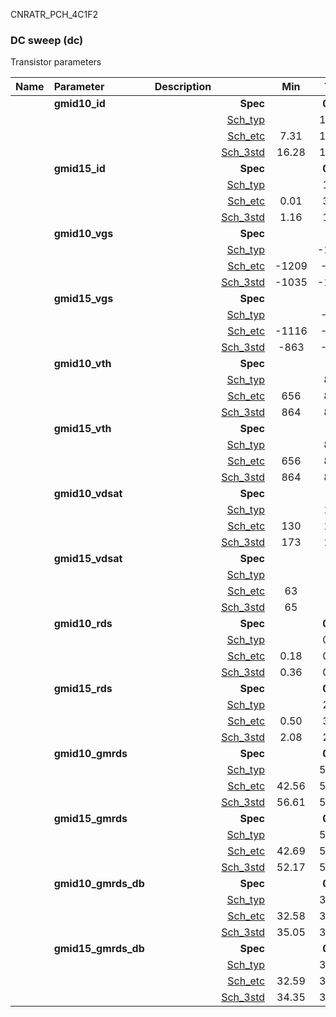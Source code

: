 CNRATR_PCH_4C1F2

### DC sweep (dc)

Transistor parameters



|**Name**|**Parameter**|**Description**| |**Min**|**Typ**|**Max**| Unit|
|:---|:---|:---|---:|:---:|:---:|:---:| ---:|
||**gmid10\_id** | | **Spec**  |  | **0.00** |  | **uA** |
| | | |<a href='results/dc_Sch_typical.html'>Sch_typ</a>| | 17.18 |  | |
| | | |<a href='results/dc_Sch_etc.html'>Sch_etc</a>|7.31 | 13.94 | 28.73 | |
| | | |<a href='results/dc_Sch_mc.html'>Sch_3std</a>|16.28 | 17.23 | 18.18 | |
||**gmid15\_id** | | **Spec**  |  | **0.00** |  | **uA** |
| | | |<a href='results/dc_Sch_typical.html'>Sch_typ</a>| | 1.94 |  | |
| | | |<a href='results/dc_Sch_etc.html'>Sch_etc</a>|0.01 | 3.32 | 8.98 | |
| | | |<a href='results/dc_Sch_mc.html'>Sch_3std</a>|1.16 | 1.97 | 2.78 | |
||**gmid10\_vgs** | | **Spec**  |  | **0** |  | **mV** |
| | | |<a href='results/dc_Sch_typical.html'>Sch_typ</a>| | -1015 |  | |
| | | |<a href='results/dc_Sch_etc.html'>Sch_etc</a>|-1209 | -980 | -669 | |
| | | |<a href='results/dc_Sch_mc.html'>Sch_3std</a>|-1035 | -1017 | -999 | |
||**gmid15\_vgs** | | **Spec**  |  | **0** |  | **mV** |
| | | |<a href='results/dc_Sch_typical.html'>Sch_typ</a>| | -832 |  | |
| | | |<a href='results/dc_Sch_etc.html'>Sch_etc</a>|-1116 | -834 | -126 | |
| | | |<a href='results/dc_Sch_mc.html'>Sch_3std</a>|-863 | -834 | -805 | |
||**gmid10\_vth** | | **Spec**  |  | **0** |  | **mV** |
| | | |<a href='results/dc_Sch_typical.html'>Sch_typ</a>| | 880 |  | |
| | | |<a href='results/dc_Sch_etc.html'>Sch_etc</a>|656 | 854 | 1051 | |
| | | |<a href='results/dc_Sch_mc.html'>Sch_3std</a>|864 | 881 | 898 | |
||**gmid15\_vth** | | **Spec**  |  | **0** |  | **mV** |
| | | |<a href='results/dc_Sch_typical.html'>Sch_typ</a>| | 880 |  | |
| | | |<a href='results/dc_Sch_etc.html'>Sch_etc</a>|656 | 854 | 1051 | |
| | | |<a href='results/dc_Sch_mc.html'>Sch_3std</a>|864 | 881 | 898 | |
||**gmid10\_vdsat** | | **Spec**  |  | **0** |  | **mV** |
| | | |<a href='results/dc_Sch_typical.html'>Sch_typ</a>| | 175 |  | |
| | | |<a href='results/dc_Sch_etc.html'>Sch_etc</a>|130 | 170 | 178 | |
| | | |<a href='results/dc_Sch_mc.html'>Sch_3std</a>|173 | 176 | 178 | |
||**gmid15\_vdsat** | | **Spec**  |  | **0** |  | **mV** |
| | | |<a href='results/dc_Sch_typical.html'>Sch_typ</a>| | 74 |  | |
| | | |<a href='results/dc_Sch_etc.html'>Sch_etc</a>|63 | 88 | 107 | |
| | | |<a href='results/dc_Sch_mc.html'>Sch_3std</a>|65 | 75 | 84 | |
||**gmid10\_rds** | | **Spec**  |  | **0.00** |  | **MOhm** |
| | | |<a href='results/dc_Sch_typical.html'>Sch_typ</a>| | 0.37 |  | |
| | | |<a href='results/dc_Sch_etc.html'>Sch_etc</a>|0.18 | 0.49 | 0.85 | |
| | | |<a href='results/dc_Sch_mc.html'>Sch_3std</a>|0.36 | 0.37 | 0.39 | |
||**gmid15\_rds** | | **Spec**  |  | **0.00** |  | **MOhm** |
| | | |<a href='results/dc_Sch_typical.html'>Sch_typ</a>| | 2.86 |  | |
| | | |<a href='results/dc_Sch_etc.html'>Sch_etc</a>|0.50 | 3.53 | 285.88 | |
| | | |<a href='results/dc_Sch_mc.html'>Sch_3std</a>|2.08 | 2.86 | 3.64 | |
||**gmid10\_gmrds** | | **Spec**  |  | **0.00** |  | **V** |
| | | |<a href='results/dc_Sch_typical.html'>Sch_typ</a>| | 58.01 |  | |
| | | |<a href='results/dc_Sch_etc.html'>Sch_etc</a>|42.56 | 56.15 | 68.09 | |
| | | |<a href='results/dc_Sch_mc.html'>Sch_3std</a>|56.61 | 57.94 | 59.27 | |
||**gmid15\_gmrds** | | **Spec**  |  | **0.00** |  | **V** |
| | | |<a href='results/dc_Sch_typical.html'>Sch_typ</a>| | 55.13 |  | |
| | | |<a href='results/dc_Sch_etc.html'>Sch_etc</a>|42.69 | 57.85 | 74.42 | |
| | | |<a href='results/dc_Sch_mc.html'>Sch_3std</a>|52.17 | 55.19 | 58.21 | |
||**gmid10\_gmrds\_db** | | **Spec**  |  | **0.00** |  | **dB** |
| | | |<a href='results/dc_Sch_typical.html'>Sch_typ</a>| | 35.26 |  | |
| | | |<a href='results/dc_Sch_etc.html'>Sch_etc</a>|32.58 | 34.96 | 36.65 | |
| | | |<a href='results/dc_Sch_mc.html'>Sch_3std</a>|35.05 | 35.25 | 35.45 | |
||**gmid15\_gmrds\_db** | | **Spec**  |  | **0.00** |  | **dB** |
| | | |<a href='results/dc_Sch_typical.html'>Sch_typ</a>| | 34.81 |  | |
| | | |<a href='results/dc_Sch_etc.html'>Sch_etc</a>|32.59 | 35.24 | 37.43 | |
| | | |<a href='results/dc_Sch_mc.html'>Sch_3std</a>|34.35 | 34.82 | 35.30 | |

